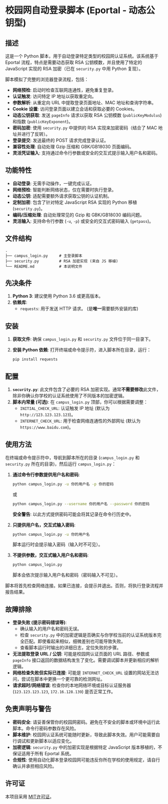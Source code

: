 # 校园网自动登录脚本 (Eportal - 动态公钥型)

## 描述

这是一个 Python 脚本，用于自动登录特定类型的校园网认证系统。该系统基于 Eportal 流程，特点是需要动态获取 RSA 公钥模数，并且使用了特定的 JavaScript 实现的 RSA 加密（已在 `security.py` 中用 Python 复现）。

脚本模拟了完整的浏览器登录流程，包括：

* **网络预检**: 启动时检查互联网连通性，避免重复登录。
* **认证触发**: 访问特定 IP 地址以获取重定向。
* **参数解析**: 从重定向 URL 中提取登录页面地址、MAC 地址和查询字符串。
* **Cookie 设置**: 访问登录页面以建立会话和获取必要的 Cookies。
* **动态公钥获取**: 发送 `pageInfo` 请求以获取 RSA 公钥模数 (`publicKeyModulus`) 和指数 (`publicKeyExponent`)。
* **密码加密**: 使用 `security.py` 中提供的 RSA 实现来加密密码（结合了 MAC 地址并进行了反转）。
* **登录提交**: 发送最终的 POST 请求完成登录认证。
* **兼容性处理**: 自动处理 Gzip 压缩和 GBK/GB18030 页面编码。
* **灵活凭证输入**: 支持通过命令行参数或安全的交互式提示输入用户名和密码。

## 功能特性

* **自动登录**: 无需手动操作，一键完成认证。
* **网络预检**: 智能判断网络状态，仅在需要时执行登录。
* **动态公钥**: 适配需要额外请求获取公钥的认证机制。
* **定制加密**: 包含了针对特定 JavaScript RSA 实现的 Python 移植 (`security.py`)。
* **编码/压缩处理**: 自动处理常见的 Gzip 和 GBK/GB18030 编码问题。
* **灵活输入**: 支持命令行参数 (`-u`, `-p`) 或安全的交互式密码输入 (`getpass`)。

## 文件结构

```text
.
├── campus_login.py     # 主登录脚本
├── security.py         # RSA 加密实现 (来自 JS 移植)
└── README.md           # 本说明文件
```

## 先决条件

1. **Python 3**: 建议使用 Python 3.6 或更高版本。
2. **依赖库**:
    * `requests`: 用于发送 HTTP 请求。 (是**唯一**需要额外安装的库)

## 安装

1. **获取文件**: 确保 `campus_login.py` 和 `security.py` 文件位于同一目录下。
2. **安装 Python 依赖**: 打开终端或命令提示符，进入脚本所在目录，运行：

    ```bash
    pip install requests
    ```

## 配置

1. **`security.py`**: 此文件包含了必要的 RSA 加密实现。通常**不需要修改**此文件，除非你确认你学校的认证系统使用了不同版本的加密逻辑。
2. **脚本内常量 (可选)**: 在 `campus_login.py` 顶部，你可以根据需要调整：
    * `INITIAL_CHECK_URL`: 认证触发 IP 地址 (默认为 `http://123.123.123.123`)。
    * `INTERNET_CHECK_URL`: 用于检查网络连通性的外部网址 (默认为 `https://www.baidu.com`)。

## 使用方法

在终端或命令提示符中，导航到脚本所在的目录 (`campus_login.py` 和 `security.py` 所在的目录)，然后运行 `campus_login.py`：

1. **通过命令行参数提供用户名和密码**:

    ```bash
    python campus_login.py -u 你的用户名 -p 你的密码
    ```

    或

    ```bash
    python campus_login.py --username 你的用户名 --password 你的密码
    ```

    **安全警告**: 以此方式提供密码可能会将其记录在命令行历史中。

2. **只提供用户名，交互式输入密码**:

    ```bash
    python campus_login.py -u 你的用户名
    ```

    脚本运行时会提示输入密码（输入时不可见）。

3. **不提供参数，交互式输入用户名和密码**:

    ```bash
    python campus_login.py
    ```

    脚本会依次提示输入用户名和密码（密码输入不可见）。

脚本将首先检查网络连接。如果已连接，会提示并退出。否则，将执行登录流程并报告结果。

## 故障排除

* **登录失败 (提示密码错误等)**:
  * 确认输入的用户名和密码无误。
  * 检查 `security.py` 中的加密逻辑是否确实与你学校当前的认证系统版本完全匹配。即使看起来相似，细微差别也可能导致失败。
  * 查看脚本运行时输出的详细日志，定位失败的步骤。
* **无法提取登录 URL / 公钥**: 可能是校园网认证页面的 URL 路径、参数或 `pageInfo` 接口返回的数据结构发生了变化。需要调试脚本并更新相应的解析逻辑。
* **网络检查失败但实际已连接**: 可能是 `INTERNET_CHECK_URL` 设置的网站无法访问，尝试在脚本中更换一个更可靠的检测网址。
* **请求超时/网络错误**: 检查你的本地网络环境或目标认证服务器 (`123.123.123.123`, `172.16.128.139`) 是否正常工作。

## 免责声明与警告

* **密码安全**: 请妥善保管你的校园网密码。避免在不安全的脚本或环境中运行此脚本。命令行密码参数存在风险。
* **脚本维护**: 校园网认证系统可能随时更新，导致此脚本失效。用户可能需要自行调试和更新脚本以适应变化。
* **加密逻辑**: `security.py` 中的加密实现是根据特定 JavaScript 版本移植的，不保证适用于所有 Eportal 系统。
* **合规性**: 使用自动化脚本登录校园网可能违反你所在学校的使用规定，请自行确认并承担相应风险。

## 许可证

本项目采用 [MIT许可证](LICENSE)。
